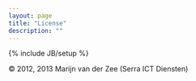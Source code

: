 ```yaml
---
layout: page
title: "License"
description: ""
---
```

{% include JB/setup %}

&copy; 2012, 2013 Marijn van der Zee (Serra ICT Diensten)
